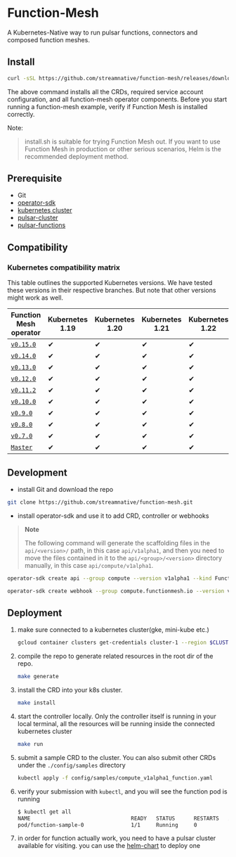 # Function-Mesh
A Kubernetes-Native way to run pulsar functions, connectors and composed function meshes.

## Install

```bash
curl -sSL https://github.com/streamnative/function-mesh/releases/download/v0.15.0-rc-2/install.sh | bash
```

The above command installs all the CRDs, required service account configuration, and all function-mesh operator components. Before you start running a function-mesh example, verify if Function Mesh is installed correctly.

Note:

> install.sh is suitable for trying Function Mesh out. If you want to use Function Mesh in production or other serious scenarios, Helm is the recommended deployment method.

## Prerequisite
- Git
- [operator-sdk](https://sdk.operatorframework.io/)
- [kubernetes cluster](https://kubernetes.io/)
- [pulsar-cluster](https://pulsar.apache.org/docs/en/pulsar-2.0/)
- [pulsar-functions](https://pulsar.apache.org/docs/en/functions-overview/)

## Compatibility

### Kubernetes compatibility matrix

This table outlines the supported Kubernetes versions. We have tested these versions in their respective branches. But note that other versions might work as well.

| Function Mesh operator                                                          | Kubernetes 1.19 | Kubernetes 1.20 | Kubernetes 1.21 | Kubernetes 1.22 | Kubernetes 1.23 | Kubernetes 1.24 | Kubernetes 1.25 |
|---------------------------------------------------------------------------------|---------------|--------------|---------------|----------------|-----------------| --------------- | --------------- |
| [`v0.15.0`](https://github.com/streamnative/function-mesh/releases/tag/v0.15.0) | ✔             | ✔            | ✔             | ✔               | ✔               | ✔               | ✔               |
| [`v0.14.0`](https://github.com/streamnative/function-mesh/releases/tag/v0.14.0) | ✔             | ✔            | ✔             | ✔              | ✔               | ✔               | ✔               |
| [`v0.13.0`](https://github.com/streamnative/function-mesh/releases/tag/v0.13.0) | ✔             | ✔            | ✔             | ✔              | ✔               | ✔               | ✔               |
| [`v0.12.0`](https://github.com/streamnative/function-mesh/releases/tag/v0.12.0) | ✔             | ✔            | ✔             | ✔              | ✔               | ✔               | ✔               |
| [`v0.11.2`](https://github.com/streamnative/function-mesh/releases/tag/v0.11.2) | ✔             | ✔            | ✔             | ✔              | ✔               | ✔               | ✔               |
| [`v0.10.0`](https://github.com/streamnative/function-mesh/releases/tag/v0.10.0) | ✔             | ✔            | ✔             | ✔              | ✔               | ✔               | ✔               |
| [`v0.9.0`](https://github.com/streamnative/function-mesh/releases/tag/v0.9.0)   | ✔             | ✔            | ✔             | ✔              | ✔               | ✔               | ✔               |
| [`v0.8.0`](https://github.com/streamnative/function-mesh/releases/tag/v0.8.0)   | ✔             | ✔            | ✔             | ✔              | ✔               | ✔               | ✔               |
| [`v0.7.0`](https://github.com/streamnative/function-mesh/releases/tag/v0.7.0)   | ✔             | ✔            | ✔             | ✔              | ✔               | ✔               | ✔               |
| [`Master`](https://github.com/streamnative/function-mesh/tree/master)           | ✔             | ✔            | ✔             | ✔               | ✔               | ✔               | ✔               |

## Development

- install Git and download the repo

```bash
git clone https://github.com/streamnative/function-mesh.git
```

- install operator-sdk and use it to add CRD, controller or webhooks

> **Note**
>
> The following command will generate the scaffolding files in the `api/<version>/` path, in this case `api/v1alpha1`, and then you need to move the files contained in it to the `api/<group>/<version>` directory manually, in this case `api/compute/v1alpha1`.

```bash
operator-sdk create api --group compute --version v1alpha1 --kind Function --resource=true --controller=true
```

```bash
operator-sdk create webhook --group compute.functionmesh.io --version v1alpha1 --kind Function --defaulting --programmatic-validation
```

## Deployment

1. make sure connected to a kubernetes cluster(gke, mini-kube etc.)
    ```bash
    gcloud container clusters get-credentials cluster-1 --region $CLUSTER_REGION --project $PROJECT_ID
    ```
2. compile the repo to generate related resources in the root dir of the repo.
    ```bash
    make generate
    ```
3. install the CRD into your k8s cluster.
    ```bash
    make install
    ```
4. start the controller locally. Only the controller itself is running in your local terminal, all the resources will be running inside the connected kubernetes cluster
    ```bash
    make run
    ```
5. submit a sample CRD to the cluster. You can also submit other CRDs under the `./config/samples` directory
    ```bash
    kubectl apply -f config/samples/compute_v1alpha1_function.yaml
    ```
6. verify your submission with `kubectl`, and you will see the function pod is running
    ```bash
    $ kubectl get all
    NAME                                READY   STATUS      RESTARTS   AGE
    pod/function-sample-0               1/1     Running     0          77s
    ```
7. in order for function actually work, you need to have a pulsar cluster available for visiting. you can use the [helm-chart](https://pulsar.apache.org/docs/en/helm-overview/) to deploy one
